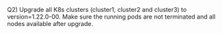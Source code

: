 Q2) Upgrade all K8s clusters (cluster1, cluster2 and cluster3) to version=1.22.0-00. 
    Make sure the running pods are not terminated and all nodes available after upgrade.
